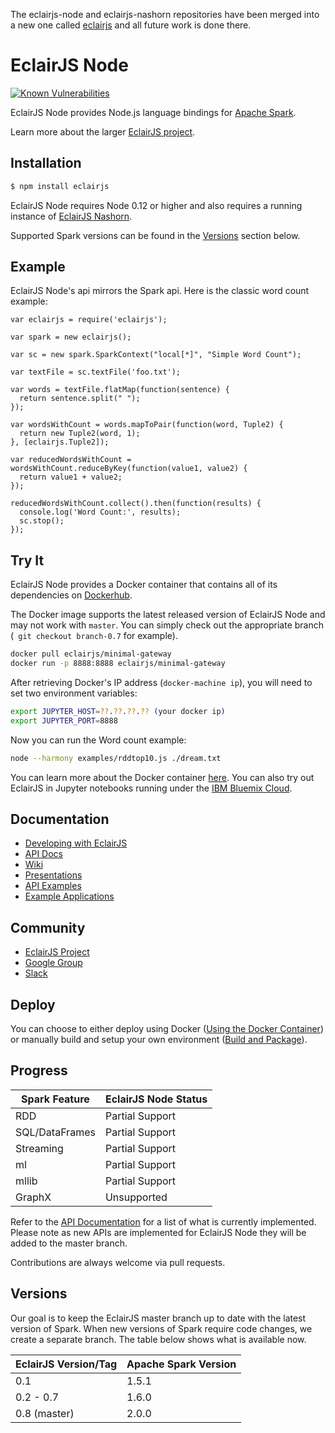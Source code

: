 The eclairjs-node and eclairjs-nashorn repositories have been merged into a new one called [eclairjs](https://github.com/EclairJS/eclairjs) and all future work is done there.

EclairJS Node
===================

[![Known Vulnerabilities](https://snyk.io/test/github/EclairJS/eclairjs-node/2af3c51aecb5a31f19fe93b36bcf5a9df2a4a2f4/badge.svg)](https://snyk.io/test/github/EclairJS/eclairjs-node/2af3c51aecb5a31f19fe93b36bcf5a9df2a4a2f4)

EclairJS Node provides Node.js language bindings for [Apache Spark](https://spark.apache.org).

Learn more about the larger [EclairJS project](http://www.eclairjs.org).


## Installation

```bash
$ npm install eclairjs
```

EclairJS Node requires Node 0.12 or higher and also requires a running instance of [EclairJS Nashorn](https://github.com/EclairJS/eclairjs-nashorn/).

Supported Spark versions can be found in the [Versions](#version) section below.

## Example
EclairJS Node's api mirrors the Spark api.  Here is the classic word count example:

```node
var eclairjs = require('eclairjs');

var spark = new eclairjs();

var sc = new spark.SparkContext("local[*]", "Simple Word Count");

var textFile = sc.textFile('foo.txt');

var words = textFile.flatMap(function(sentence) {
  return sentence.split(" ");
});

var wordsWithCount = words.mapToPair(function(word, Tuple2) {
  return new Tuple2(word, 1);
}, [eclairjs.Tuple2]);

var reducedWordsWithCount = wordsWithCount.reduceByKey(function(value1, value2) {
  return value1 + value2;
});

reducedWordsWithCount.collect().then(function(results) {
  console.log('Word Count:', results);
  sc.stop();
});
```

## Try It
EclairJS Node provides a Docker container that contains all of its dependencies on [Dockerhub](https://hub.docker.com/r/eclairjs/minimal-gateway/).

The Docker image supports the latest released version of EclairJS Node and may not work with `master`.   You can simply check out the appropriate branch (` git checkout branch-0.7` for example).

```bash
docker pull eclairjs/minimal-gateway
docker run -p 8888:8888 eclairjs/minimal-gateway
```

After retrieving Docker's IP address (`docker-machine ip`), you will need to set two environment variables:

```bash
export JUPYTER_HOST=??.??.??.?? (your docker ip)
export JUPYTER_PORT=8888
```

Now you can run the Word count example:

```bash
node --harmony examples/rddtop10.js ./dream.txt
```

You can learn more about the Docker container [here](https://github.com/EclairJS/eclairjs-node/wikis/Using-the-Docker-Container).
You can also try out EclairJS in Jupyter notebooks running under the [IBM Bluemix Cloud](https://github.com/EclairJS/eclairjs-node/wikis/EclairJS-with-IBM-Bluemix).

## Documentation
* [Developing with EclairJS](https://github.com/EclairJS/eclairjs-node/wiki/Developing-With-EclairJS)
* [API Docs](https://github.com/EclairJS/eclairjs-node/wiki/API-Documentation)
* [Wiki](https://github.com/EclairJS/eclairjs-node/wiki)
* [Presentations](https://github.com/EclairJS/eclairjs-node/wiki/Project-and-Community#presentations)
* [API Examples](https://github.com/EclairJS/eclairjs-node/tree/master/examples)
* [Example Applications](https://github.com/EclairJS/eclairjs-examples)

## Community
* [EclairJS Project](http://eclairjs.org/)
* [Google Group](https://groups.google.com/forum/#!forum/eclairjs)
* [Slack](https://eclairjs.slack.com)

## Deploy
You can choose to either deploy using Docker ([Using the Docker Container](https://github.com/EclairJS/eclairjs-node/wikis/Using-the-Docker-Container)) 
or manually build and setup your own environment ([Build and Package](https://github.com/EclairJS/eclairjs-node/wikis/Build-and-Package)).

## Progress

|Spark Feature    |EclairJS Node Status|
|-----------------|--------------------|
|RDD              | Partial Support    |
|SQL/DataFrames   | Partial Support    |
|Streaming        | Partial Support    |
|ml               | Partial Support    |
|mllib            | Partial Support    |
|GraphX           | Unsupported        |

Refer to the [API Documentation](https://github.com/EclairJS/eclairjs-node/wikis/API-Documentation) for a list of what is currently implemented.  Please note as new APIs are implemented for EclairJS Node they will be added to the master branch.

Contributions are always welcome via pull requests.

## Versions
Our goal is to keep the EclairJS master branch up to date with the latest version of Spark. When new versions of Spark require code changes, we create a separate branch. The table below shows what is available now.

|EclairJS Version/Tag | Apache Spark Version |
| ---------------| ----- |
| 0.1            | 1.5.1 |
| 0.2 - 0.7      | 1.6.0 |
| 0.8  (master)  | 2.0.0 |

